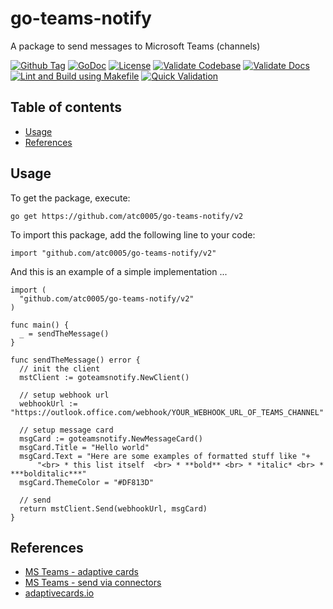 <!-- omit in toc -->
# go-teams-notify

A package to send messages to Microsoft Teams (channels)

[![Github Tag][githubtag-image]][githubtag-url]
[![GoDoc][godoc-image]][godoc-url]
[![License][license-image]][license-url]
[![Validate Codebase](https://github.com/atc0005/go-teams-notify/workflows/Validate%20Codebase/badge.svg)](https://github.com/atc0005/go-teams-notify/actions?query=workflow%3A%22Validate+Codebase%22)
[![Validate Docs](https://github.com/atc0005/go-teams-notify/workflows/Validate%20Docs/badge.svg)](https://github.com/atc0005/go-teams-notify/actions?query=workflow%3A%22Validate+Docs%22)
[![Lint and Build using Makefile](https://github.com/atc0005/go-teams-notify/workflows/Lint%20and%20Build%20using%20Makefile/badge.svg)](https://github.com/atc0005/go-teams-notify/actions?query=workflow%3A%22Lint+and+Build+using+Makefile%22)
[![Quick Validation](https://github.com/atc0005/go-teams-notify/workflows/Quick%20Validation/badge.svg)](https://github.com/atc0005/go-teams-notify/actions?query=workflow%3A%22Quick+Validation%22)

<!-- omit in toc -->
## Table of contents

- [Usage](#usage)
- [References](#references)

## Usage

To get the package, execute:

```console
go get https://github.com/atc0005/go-teams-notify/v2
```

To import this package, add the following line to your code:

```golang
import "github.com/atc0005/go-teams-notify/v2"
```

And this is an example of a simple implementation ...

```golang
import (
  "github.com/atc0005/go-teams-notify/v2"
)

func main() {
  _ = sendTheMessage()
}

func sendTheMessage() error {
  // init the client
  mstClient := goteamsnotify.NewClient()

  // setup webhook url
  webhookUrl := "https://outlook.office.com/webhook/YOUR_WEBHOOK_URL_OF_TEAMS_CHANNEL"

  // setup message card
  msgCard := goteamsnotify.NewMessageCard()
  msgCard.Title = "Hello world"
  msgCard.Text = "Here are some examples of formatted stuff like "+
      "<br> * this list itself  <br> * **bold** <br> * *italic* <br> * ***bolditalic***"
  msgCard.ThemeColor = "#DF813D"

  // send
  return mstClient.Send(webhookUrl, msgCard)
}
```

## References

- [MS Teams - adaptive cards](https://docs.microsoft.com/de-de/outlook/actionable-messages/adaptive-card)
- [MS Teams - send via connectors](https://docs.microsoft.com/de-de/outlook/actionable-messages/send-via-connectors)
- [adaptivecards.io](https://adaptivecards.io/designer)

[githubtag-image]: https://img.shields.io/github/tag/atc0005/go-teams-notify.svg?style=flat
[githubtag-url]: https://github.com/atc0005/go-teams-notify

[godoc-image]: https://godoc.org/github.com/atc0005/go-teams-notify?status.svg
[godoc-url]: https://godoc.org/github.com/atc0005/go-teams-notify

[license-image]: https://img.shields.io/github/license/atc0005/go-teams-notify.svg?style=flat
[license-url]: https://github.com/atc0005/go-teams-notify/blob/master/LICENSE
